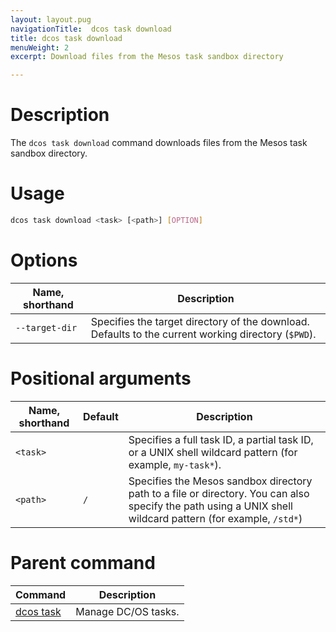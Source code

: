 ```yaml
---
layout: layout.pug
navigationTitle:  dcos task download
title: dcos task download
menuWeight: 2
excerpt: Download files from the Mesos task sandbox directory

---
```


# Description
The `dcos task download` command downloads files from the Mesos task sandbox directory.

# Usage

```bash
dcos task download <task> [<path>] [OPTION]
```

# Options

| Name, shorthand |  Description |
|---------|-------------|
| `--target-dir`   | Specifies the target directory of the download. Defaults to the current working directory (`$PWD`). |


# Positional arguments

| Name, shorthand | Default | Description |
|---------|-------------|-------------|
| `<task>`   |             | Specifies a full task ID, a partial task ID, or a UNIX shell wildcard pattern (for example, `my-task*`). |
| `<path>`   |     `/`      | Specifies the Mesos sandbox directory path to a file or directory. You can also specify the path using a UNIX shell wildcard pattern (for example, `/std*`)|

# Parent command

| Command | Description |
|---------|-------------|
| [dcos task](/mesosphere/dcos/2.1/cli/command-reference/dcos-task/)   | Manage DC/OS tasks. |
